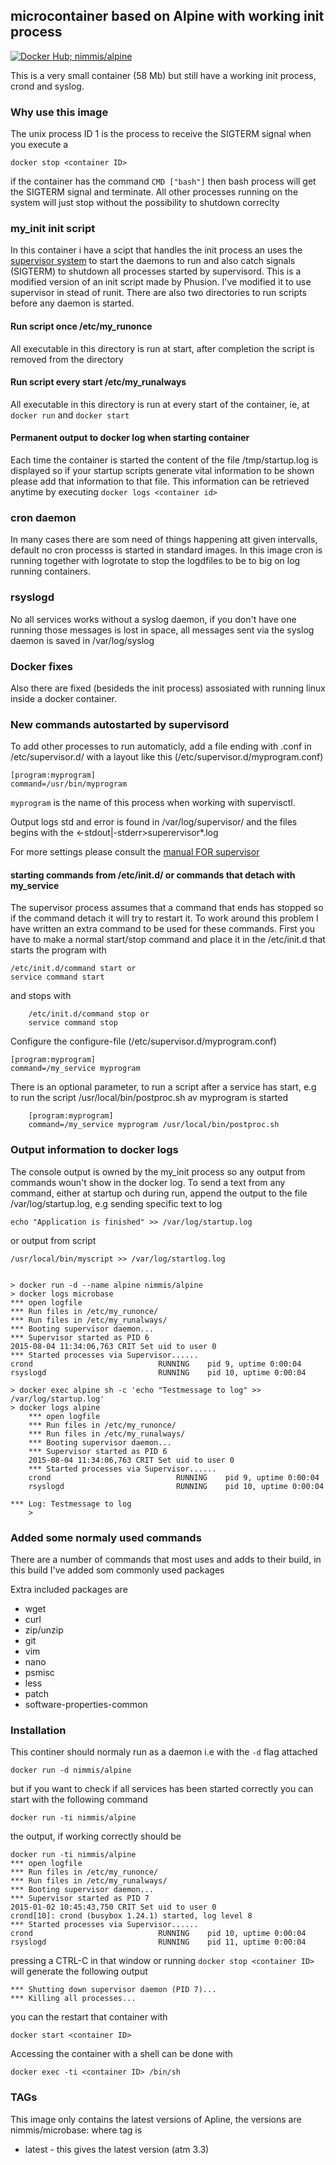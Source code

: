## microcontainer based on Alpine with working init process
 [![Docker Hub; nimmis/alpine](https://img.shields.io/badge/dockerhub-nimmis%2Falpine-green.svg)](https://registry.hub.docker.com/u/nimmis/alpine)

This is a very small container (58 Mb) but still have a working init process, crond and syslog.

### Why use this image

The unix process ID 1 is the process to receive the SIGTERM signal when you execute a 

	docker stop <container ID>

if the container has the command `CMD ["bash"]` then bash process will get the SIGTERM signal and terminate.
All other processes running on the system will just stop without the possibility to shutdown correclty

### my_init init script

In this container i have a scipt that handles the init process an uses the [supervisor system](http://supervisord.org/index.html) to start
the daemons to run and also catch signals (SIGTERM) to shutdown all processes started by supervisord. This is a modified version of
an init script made by Phusion. I've modified it to use supervisor in stead of runit. There are also two directories to run scripts
before any daemon is started.

#### Run script once /etc/my_runonce

All executable in this directory is run at start, after completion the script is removed from the directory

#### Run script every start /etc/my_runalways

All executable in this directory is run at every start of the container, ie, at `docker run` and `docker start`

#### Permanent output to docker log when starting container

Each time the container is started the content of the file /tmp/startup.log is displayed so if your startup scripts generate 
vital information to be shown please add that information to that file. This information can be retrieved anytime by
executing `docker logs <container id>`

### cron daemon

In many cases there are som need of things happening att given intervalls, default no cron processs is started
in standard images. In this image cron is running together with logrotate to stop the logdfiles to be
to big on log running containers.

### rsyslogd

No all services works without a syslog daemon, if you don't have one running those messages is lost in space,
all messages sent via the syslog daemon is saved in /var/log/syslog

### Docker fixes 

Also there are fixed (besideds the init process) assosiated with running linux inside a docker container.

### New commands autostarted by supervisord

To add other processes to run automaticly, add a file ending with .conf  in /etc/supervisor.d/ 
with a layout like this (/etc/supervisor.d/myprogram.conf) 

	[program:myprogram]
	command=/usr/bin/myprogram

`myprogram` is the name of this process when working with supervisctl.

Output logs std and error is found in /var/log/supervisor/ and the files begins with the <defined name><-stdout|-stderr>superervisor*.log

For more settings please consult the [manual FOR supervisor](http://supervisord.org/configuration.html#program-x-section-settings)

#### starting commands from /etc/init.d/ or commands that detach with my_service

The supervisor process assumes that a command that ends has stopped so if the command detach it will try to restart it. To work around this
problem I have written an extra command to be used for these commands. First you have to make a normal start/stop command and place it in
the /etc/init.d that starts the program with

	/etc/init.d/command start or
	service command start

and stops with

        /etc/init.d/command stop or
        service command stop

Configure the configure-file (/etc/supervisor.d/myprogram.conf)

	[program:myprogram]
	command=/my_service myprogram

There is an optional parameter, to run a script after a service has start, e.g to run the script /usr/local/bin/postproc.sh av myprogram is started

        [program:myprogram]
        command=/my_service myprogram /usr/local/bin/postproc.sh

### Output information to docker logs

The console output is owned by the my_init process so any output from commands woun't show in the docker log. To send a text from any command, either
at startup och during run, append the output to the file /var/log/startup.log, e.g sending specific text to log

	echo "Application is finished" >> /var/log/startup.log

or output from script

	/usr/local/bin/myscript >> /var/log/startlog.log


	> docker run -d --name alpine nimmis/alpine
	> docker logs microbase
	*** open logfile
	*** Run files in /etc/my_runonce/
	*** Run files in /etc/my_runalways/
	*** Booting supervisor daemon...
	*** Supervisor started as PID 6
	2015-08-04 11:34:06,763 CRIT Set uid to user 0
	*** Started processes via Supervisor......
	crond                            RUNNING    pid 9, uptime 0:00:04
	rsyslogd                         RUNNING    pid 10, uptime 0:00:04

	> docker exec alpine sh -c 'echo "Testmessage to log" >> /var/log/startup.log'
	> docker logs alpine
        *** open logfile
        *** Run files in /etc/my_runonce/
        *** Run files in /etc/my_runalways/
        *** Booting supervisor daemon...
        *** Supervisor started as PID 6
        2015-08-04 11:34:06,763 CRIT Set uid to user 0
        *** Started processes via Supervisor......
        crond                            RUNNING    pid 9, uptime 0:00:04
        rsyslogd                         RUNNING    pid 10, uptime 0:00:04

	*** Log: Testmessage to log
        >
### Added some normaly used commands

There are a number of commands that most uses and adds to their build, in this build I've added som commonly used packages

Extra included packages are

- wget
- curl
- zip/unzip
- git
- vim
- nano
- psmisc
- less
- patch
- software-properties-common

### Installation

This continer should normaly run as a daemon i.e with the `-d` flag attached

	docker run -d nimmis/alpine

but if you want to check if all services has been started correctly you can start with the following command

	docker run -ti nimmis/alpine

the output, if working correctly should be

	docker run -ti nimmis/alpine
	*** open logfile
	*** Run files in /etc/my_runonce/
	*** Run files in /etc/my_runalways/
	*** Booting supervisor daemon...
	*** Supervisor started as PID 7
	2015-01-02 10:45:43,750 CRIT Set uid to user 0
	crond[10]: crond (busybox 1.24.1) started, log level 8
	*** Started processes via Supervisor......
	crond                            RUNNING    pid 10, uptime 0:00:04
	rsyslogd                         RUNNING    pid 11, uptime 0:00:04

pressing a CTRL-C in that window  or running `docker stop <container ID>` will generate the following output

	*** Shutting down supervisor daemon (PID 7)...
	*** Killing all processes...

you can the restart that container with 

	docker start <container ID>

Accessing the container with a shell can be done with

	docker exec -ti <container ID> /bin/sh

### TAGs

This image only contains the latest versions of Apline, the versions are
nimmis/microbase:<tag> where tag is

- latest -  this gives the latest version (atm 3.3)


